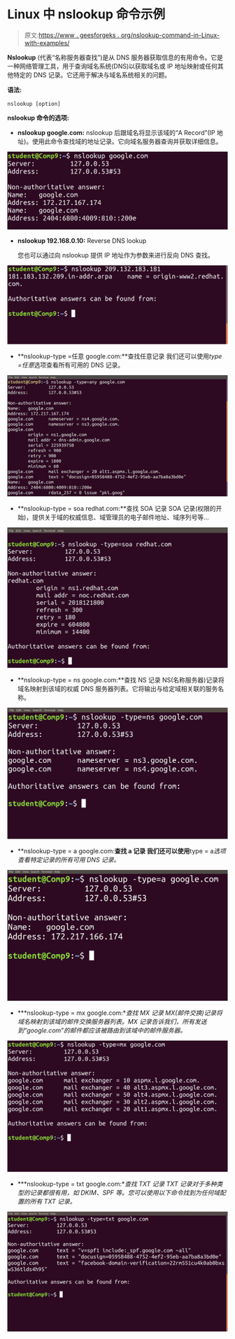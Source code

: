 # Linux 中 nslookup 命令示例

> 原文:[https://www . geesforgeks . org/nslookup-command-in-Linux-with-examples/](https://www.geeksforgeeks.org/nslookup-command-in-linux-with-examples/)

**Nslookup** (代表“名称服务器查找”)是从 DNS 服务器获取信息的有用命令。它是一种网络管理工具，用于查询域名系统(DNS)以获取域名或 IP 地址映射或任何其他特定的 DNS 记录。它还用于解决与域名系统相关的问题。

**语法:**

```
nslookup [option]
```

**nslookup 命令的选项:**

*   **nslookup google.com:**
    nslookup 后跟域名将显示该域的“A Record”(IP 地址)。使用此命令查找域的地址记录。它向域名服务器查询并获取详细信息。

![](img/c0ca8a87ee65fdb067fc12d2b6aaffab.png)

*   **nslookup 192.168.0.10:** Reverse DNS lookup 

    您也可以通过向 nslookup 提供 IP 地址作为参数来进行反向 DNS 查找。

![](img/6cd89eaa6a91503133b7b83277092f48.png)

*   **nslookup-type =任意 google.com:**查找任意记录
    我们还可以使用*type =任意*选项查看所有可用的 DNS 记录。

![](img/71a334388d590686e8f2c3f589d4d2f3.png)

*   **nslookup-type = soa redhat.com:**查找 SOA 记录
    SOA 记录(权限的开始)，提供关于域的权威信息、域管理员的电子邮件地址、域序列号等…

![](img/60b32110d55e431d01fdef60fbdb251a.png)

*   **nslookup-type = ns google.com:**查找 NS 记录
    NS(名称服务器)记录将域名映射到该域的权威 DNS 服务器列表。它将输出与给定域相关联的服务名称。

![](img/a48b2f78019f21d6b14cdb9797ca7428.png)

*   **nslookup-type = a google.com:**查找 a 记录
    我们还可以使用**type = a*选项查看特定记录的所有可用 DNS 记录。*

*![](img/1a17dad1fe1f7771d43456bb14b6b245.png)*

*   ***nslookup-type = mx google.com:**查找 MX 记录
    MX(邮件交换)记录将域名映射到该域的邮件交换服务器列表。MX 记录告诉我们，所有发送到“google.com”的邮件都应该被路由到该域中的邮件服务器。*

*![](img/eae30304bea654456152434913f801c6.png)*

*   ***nslookup-type = txt google.com:**查找 TXT 记录
    TXT 记录对于多种类型的记录都很有用，如 DKIM、SPF 等。您可以使用以下命令找到为任何域配置的所有 TXT 记录。*

*![](img/5cdbaab558582cc0ca35fefcd171eb5b.png)*